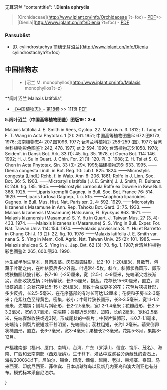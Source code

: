 无耳沼兰   "contenttitle": ".**Dienia ophrydis**

> [Orchidaceae](http://www.iplant.cn/info/Orchidaceae ?t=foc) - [PDF](http://iplant.cn/foc/pdf/Orchidaceae.pdf)>>[Dienia](http://www.iplant.cn/info/Dienia ?t=foc) - [PDF](http://www.iplant.cn/foc/pdf/Dienia.pdf)

### Parsublist

* [D.  cylindrostachya  筒穗无耳沼兰](http://www.iplant.cn/info/Dienia cylindrostachya?t=foc)

## 中国植物志

> * [沼兰  M.  monophyllos](http://www.iplant.cn/info/Malaxis monophyllos?t=z)

**阔叶沼兰 Malaxis latifolia",

* [《中国植物志》](http://www.iplant.cn/frps)- [第18卷](http://www.iplant.cn/frps/vol/18) >> 111页 [PDF](http://www.iplant.cn/frps/pdf/18/111.pdf)

**5.阔叶沼兰（中国高等植物图鉴）图版19：3-4**

Malaxis latifolia J. E. Smith in Rees, Cyclop. 22. Malaxis n. 3. 1812; T. Tang et F. T. Wang in Acta Phytotax. 1 (2): 261. 1951; 中国高等植物图鉴5: 672.图8173, 1976; 海南植物志4: 207.图1096. 1977; 台湾兰科植物2: 258-259 (图). 1977; 台湾兰科植物彩色图鉴1: 242, 478. 1977, et 2: 594. 1990; 台湾植物志5:1058. 1978; Seidenf. in Dansk Bot. Ark. 33 (1): 45. fig. 35. 1978, et Opera Bot. 114: 146. 1992; H. J. Su in Quart. J. Chin. For. 21 (1): 120. Pl. 3. 1988; Z. H. Tsi et S. C. Chen in Acta Phytotax. Sin. 33 (3): 294. 1995;福建植物志6: 633. 1995. ——Dienia congesta Lindl. in Bot. Reg. 10: sub t. 825. 1824. ——Microstylis congesta (Lindl.) Rchb. f. in Walp. Ann. 6: 206. 1861; Rolfe in J. Linn. Soc. Bot. 36: 5. 1903. ——Microstylis latifolia ( J. E. Smith) J. J. Smith, Fl. Buitenz. 6: 248. fig. 185. 1905. ——Microstylis carnosula Rolfe ex Downie in Kew Bull. 368. 1925. ——Liparis krempfii Gagnep. in Bull. Soc. Bot. France 76: 514. 1929. ——Liparis turfosa Gagnep., l. c. 515. ——Anaphora liparioides Gagnep. in Bull. Mus. Hist. Nat. Paris ser. 2, 4: 592. 1929. ——Microstylis kizanensis Masamune in Ann. Rep. Taihoku Bot. Gard. 3: 75. 1933. ——Malaxis kizanensis (Masamune) Hatsusima, Fl. Ryukyus 863. 1971. ——Malaxis kizanensis (Masamune) S. Y. Hu in Quart. J. Taiwan Mus. 27 (3, 4): 433. 1974. ——Malaxis kizanensis (Masamune) S. S. Ying in Bull. Exper. For. Nat. Taiwan Univ. 114: 154. 1974. ——Malaxis parvissima S. Y. Hu et Barretto in Chung Chi J. 13 (2): 22. fig. 10. 1976. ——Malaxis latifolia J. E. Smith var. nana S. S. Ying in Mem. Coll. Agric. Nat. Taiwan Univ. 25 (2): 101. 1985. ——Malaxis shuicae S. S. Ying in J. Jap. Bot. 62 (3): 70. fig. 1. 1987;台湾兰科植物彩色图鉴2: 265, 600.图30. 1990.

地生或半附生草本，具肉质茎。肉质茎圆柱形，长2-10（-20)厘米，具数节，包藏于叶鞘之内，在叶枯萎后多少外露。叶通常4-5枚，斜立，斜卵状椭圆形、卵形或狭椭圆状披针形，长7-16（-25)厘米，宽（2.5-）4-9厘米，先端渐尖或长渐尖，基部收狭成柄；叶柄鞘状，长3-5厘米，抱茎。花葶长15-60厘米，直立，具很狭的翅；总状花序长5-15 (-25)厘米，具数十朵或更多的花；花苞片狭披针形，多少反折，长2.5-5毫米，在花序基部的有时长可达1.2厘米；花梗和子房长2-3毫米；花紫红色至绿黄色，密集，较小；中萼片狭长圆形，长3-3.5毫米，宽1.1-1.2毫米，先端钝；侧萼片斜卵形，长2-2.5毫米，宽1.2-1.4毫米；花瓣线形，长2.5-3.2毫米，宽约0.7毫米，先端钝；唇瓣近宽卵形，凹陷，长约2毫米，宽约2.5毫米，先端骤然收狭或近3裂，形成尾状的中裂片；中裂片狭卵形，长0.7-1.1毫米，先端钝；侧裂片很短或不甚明显，先端圆钝；蕊柱粗短，长约1.2毫米。蒴果倒卵状椭圆形，直立，长6-7毫米，宽3-4毫米；果梗长2-3毫米。花期5-8月，果期8-12月。

产福建南部（福州、厦门、南靖）、台湾、广东（罗浮山、信宜、饶平、茂名）、海南、广西和云南南部（西双版纳）。生于林下、灌丛中或溪谷旁荫蔽处的岩石上，海拔2000米以下。尼泊尔、锡金、印度、缅甸、越南、老挝、柬埔寨、泰国、马来西亚、印度尼西亚、菲律宾、日本琉球群岛以及新几内亚岛和澳大利亚也有分布。模式标本采自尼泊尔。

}